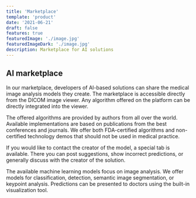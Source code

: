 ```yaml
---
title: 'Marketplace'
template: 'product'
date: '2021-06-21'
draft: false
features: true
featuredImage: './image.jpg'
featuredImageDark: './image.jpg'
description: Marketplace for AI solutions
---
```


## AI marketplace

In our marketplace, developers of AI-based solutions
can share the medical image analysis models they create.
The marketplace is accessible directly from the DICOM
image viewer. Any algorithm offered on the platform can
be directly integrated into the viewer. 

The offered algorithms are provided by authors from all over
the world. Available implementations are based on publications
from the best conferences and journals.
We offer both FDA-certified algorithms and non-certified technology
demos that should not be used in medical practice.

If you would like to contact the creator of the model,
a special tab is available. There you can post suggestions,
show incorrect predictions,
or generally discuss with the creator of the solution.  

The available machine learning models focus on image analysis.
We offer models for classification, detection,
semantic image segmentation, or keypoint analysis.
Predictions can be presented to doctors using the built-in visualization
tool.